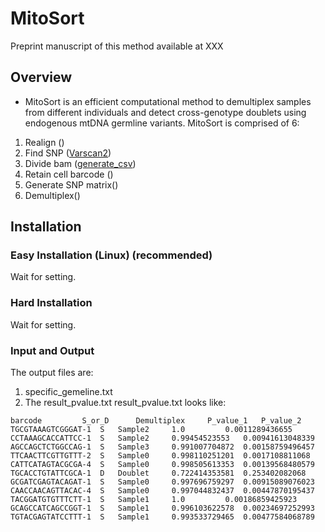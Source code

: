 # MitoSort
Preprint manuscript of this method available at XXX
## Overview 
- MitoSort is an efficient computational method to demultiplex samples from different individuals and detect cross-genotype doublets using endogenous mtDNA germline variants. 
MitoSort is comprised of 6:
1. Realign ([]())
2. Find SNP ([Varscan2]())
3. Divide bam ([generate_csv]())
4. Retain cell barcode ()
5. Generate SNP matrix()
6. Demultiplex()

## Installation
### Easy Installation (Linux) (recommended) 
Wait for setting.
### Hard Installation 
Wait for setting.
### Input and Output
The output files are:
1. specific_gemeline.txt
2. The result_pvalue.txt 
result_pvalue.txt looks like:
```
barcode 		S_or_D 		Demultiplex		P_value_1 	P_value_2
TGCGTAAAGTCGGGAT-1 	S	Sample2 	1.0 		0.0011289436655
CCTAAAGCACCATTCC-1	S	Sample2 	0.99454523553	0.00941613048339
AGCCAGCTCTGGCCAG-1	S	Sample3 	0.991007704872	0.00158759496457
TTCAACTTCGTTGTTT-2	S	Sample0 	0.998110251201	0.0017108811068
CATTCATAGTACGCGA-4	S	Sample0 	0.998505613353	0.00139568480579
TGCACCTGTATTCGCA-1	D	Doublet 	0.722414353581	0.253402082068
GCGATCGAGTACAGAT-1	S	Sample0 	0.997696759297	0.00915089076023
CAACCAACAGTTACAC-4	S	Sample0 	0.997044832437	0.00447870195437
TACGGATGTGTTTCTT-1	S	Sample1 	1.0 		0.00186859425923
GCAGCCATCAGCCGGT-1	S	Sample1 	0.996103622578	0.00234697252993
TGTACGAGTATCCTTT-1	S	Sample1 	0.993533729465	0.00477584068789

```


